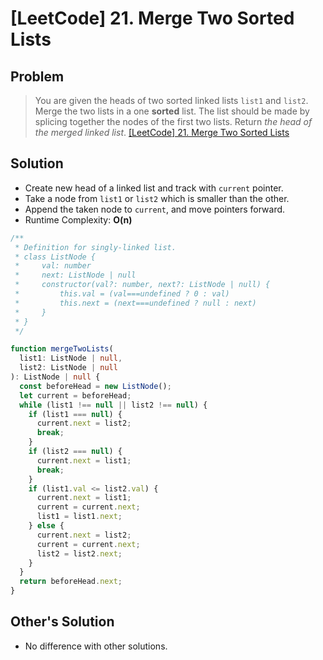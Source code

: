 # [LeetCode] 21. Merge Two Sorted Lists

## Problem

> You are given the heads of two sorted linked lists `list1` and `list2`.
> Merge the two lists in a one **sorted** list. The list should be made by splicing together the nodes of the first two lists.
> Return _the head of the merged linked list_.
> [[LeetCode] 21. Merge Two Sorted Lists](https://leetcode.com/problems/merge-two-sorted-lists/?envType=study-plan&id=data-structure-i)

## Solution

- Create new head of a linked list and track with `current` pointer.
- Take a node from `list1` or `list2` which is smaller than the other.
- Append the taken node to `current`, and move pointers forward.
- Runtime Complexity: **O(n)**

```typescript
/**
 * Definition for singly-linked list.
 * class ListNode {
 *     val: number
 *     next: ListNode | null
 *     constructor(val?: number, next?: ListNode | null) {
 *         this.val = (val===undefined ? 0 : val)
 *         this.next = (next===undefined ? null : next)
 *     }
 * }
 */

function mergeTwoLists(
  list1: ListNode | null,
  list2: ListNode | null
): ListNode | null {
  const beforeHead = new ListNode();
  let current = beforeHead;
  while (list1 !== null || list2 !== null) {
    if (list1 === null) {
      current.next = list2;
      break;
    }
    if (list2 === null) {
      current.next = list1;
      break;
    }
    if (list1.val <= list2.val) {
      current.next = list1;
      current = current.next;
      list1 = list1.next;
    } else {
      current.next = list2;
      current = current.next;
      list2 = list2.next;
    }
  }
  return beforeHead.next;
}
```

## Other's Solution

- No difference with other solutions.

